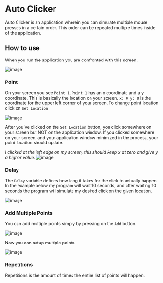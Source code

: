 # Auto Clicker
Auto Clicker is an application wherein you can simulate multiple mouse presses in a certain order. This order can be repeated multiple times inside of the application.

## How to use
When you run the application you are confronted with this screen.

![image](https://user-images.githubusercontent.com/74303221/173813153-67ecc707-6973-43d9-9168-23ab96d50d40.png)

### Point
On your screen you see `Point 1`. `Point 1` has an x coordinate and a y coordinate. This is basically the location on your screen. `x: 0 y: 0` is the coordinate for the upper left corner of your screen. To change point location click on `Set Location`

![image](https://user-images.githubusercontent.com/74303221/173814077-0aa88c4a-13c1-4dd5-9cb2-7b478e472c66.png)

After you've clicked on the `Set Location` button, you click somewhere on your screen but NOT on the application window. If you clicked somewhere on your screen, and your application window minimized in the process, your point location should update.

*I clicked at the left edge on my screen, this should keep x at zero and give y a higher value.*
![image](https://user-images.githubusercontent.com/74303221/173814633-1f3b74d1-1af1-4c03-81d9-615ad14918db.png)

### Delay
The `Delay` variable defines how long it takes for the click to actually happen. In the example below my program will wait 10 seconds, and after waiting 10 seconds the program will simulate my desired click on the given location.

![image](https://user-images.githubusercontent.com/74303221/173815165-929d2a22-ad35-4119-a0b9-1f590fecd702.png)

### Add Multiple Points
You can add multiple points simply by pressing on the `Add` button.

![image](https://user-images.githubusercontent.com/74303221/173815485-350fd1a7-6d20-4881-b1f2-13d435892f6a.png)

Now you can setup multiple points.

![image](https://user-images.githubusercontent.com/74303221/173815538-03321f32-178d-4bfb-a170-ed8445d50e16.png)


### Repetitions
Repetitions is the amount of times the entire list of points will happen.

